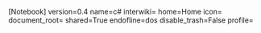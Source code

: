 [Notebook]
version=0.4
name=c#
interwiki=
home=Home
icon=
document_root=
shared=True
endofline=dos
disable_trash=False
profile=

